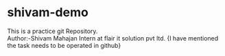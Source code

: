 # shivam-demo
This is a practice git Repository.
<br>
Author:-Shivam Mahajan
Intern at flair it solution pvt ltd.
{I have mentioned the task needs to be operated in github}

